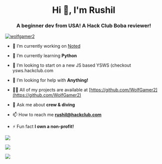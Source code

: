 <h1 align="center">Hi 👋, I'm Rushil</h1>
<h3 align="center">A beginner dev from USA! A Hack Club Boba reviewer!</h3>

<p align="left"> <a href="https://github.com/ryo-ma/github-profile-trophy"><img src="https://github-profile-trophy.vercel.app/?username=wolfgamer2" alt="wolfgamer2" /></a> </p>


- 🔭 I’m currently working on [Noted](https://post-it-note.vercel.app/)

- 🌱 I’m currently learning **Python**

- 👯 I’m looking to start on a new JS based YSWS (checkout ysws.hackclub.com
- 🤝 I’m looking for help with **Anything!**

- 👨‍💻 All of my projects are available at [https://github.com/WolfGamer2](https://github.com/WolfGamer2)

- 💬 Ask me about **crew & diving**

- 📫 How to reach me **rushil@hackclub.com**

- ⚡ Fun fact **I own a non-profit!**

![](http://github-profile-summary-cards.vercel.app/api/cards/profile-details?username=WolfGamer2&theme=blueberry)

![](http://github-profile-summary-cards.vercel.app/api/cards/productive-time?username=WolfGamer2&theme=blueberry&utcOffset=8)

![](http://github-profile-summary-cards.vercel.app/api/cards/stats?username=WolfGamer2&theme=blueberry)
